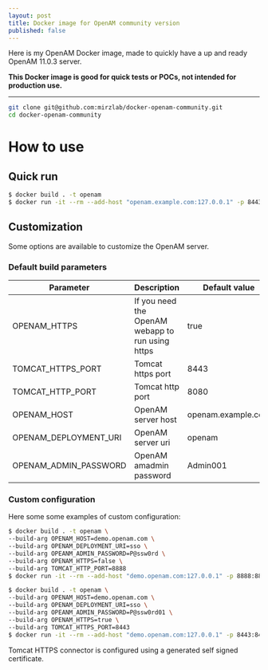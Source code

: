 ```yaml
---
layout: post
title: Docker image for OpenAM community version
published: false
---
```


Here is my OpenAM Docker image, made to quickly have a up and ready OpenAM 11.0.3 server.

**This Docker image is good for quick tests or POCs, not intended for production use.**

-----

```bash
git clone git@github.com:mirzlab/docker-openam-community.git
cd docker-openam-community
```

# How to use

## Quick run

```sh
$ docker build . -t openam
$ docker run -it --rm --add-host "openam.example.com:127.0.0.1" -p 8443:8443 openam
```

## Customization

Some options are available to customize the OpenAM server.

### Default build parameters

| Parameter             | Description                                       | Default value      |
|-----------------------|---------------------------------------------------|--------------------|
| OPENAM_HTTPS          | If you need the OpenAM webapp to run using https  | true               |
| TOMCAT_HTTPS_PORT     | Tomcat https port                                 | 8443               |
| TOMCAT_HTTP_PORT      | Tomcat http port                                  | 8080               |
| OPENAM_HOST           | OpenAM server host                                | openam.example.com |
| OPENAM_DEPLOYMENT_URI | OpenAM server uri                                 | openam             |
| OPENAM_ADMIN_PASSWORD | OpenAM amadmin password                           | Admin001           |

### Custom configuration

Here some some examples of custom configuration:

```bash
$ docker build . -t openam \
--build-arg OPENAM_HOST=demo.openam.com \
--build-arg OPENAM_DEPLOYMENT_URI=sso \
--build-arg OPEANM_ADMIN_PASSWORD=P@ssw0rd \
--build-arg OPENAM_HTTPS=false \
--build-arg TOMCAT_HTTP_PORT=8888
$ docker run -it --rm --add-host "demo.openam.com:127.0.0.1" -p 8888:8888 openam
```

```bash
$ docker build . -t openam \
--build-arg OPENAM_HOST=demo.openam.com \
--build-arg OPENAM_DEPLOYMENT_URI=sso \
--build-arg OPEANM_ADMIN_PASSWORD=P@ssw0rd01 \
--build-arg OPENAM_HTTPS=true \
--build-arg TOMCAT_HTTPS_PORT=8443
$ docker run -it --rm --add-host "demo.openam.com:127.0.0.1" -p 8443:8443 openam
```

Tomcat HTTPS connector is configured using a generated self signed certificate.

